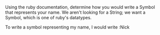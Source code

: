 Using the ruby documentation, determine how you would write a Symbol that represents your name. We aren't looking for a String; we want a Symbol, which is one of ruby's datatypes.

To write a symbol representing my name, I would write :Nick